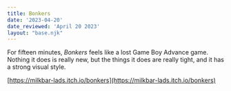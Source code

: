 ```yaml
---
title: Bonkers
date: '2023-04-20'
date_reviewed: 'April 20 2023'
layout: "base.njk"
---
```


For fifteen minutes, _Bonkers_ feels like a lost Game Boy Advance game. Nothing it does is really new, but the things it does are really tight, and it has a strong visual style.

[https://milkbar-lads.itch.io/bonkers](https://milkbar-lads.itch.io/bonkers)